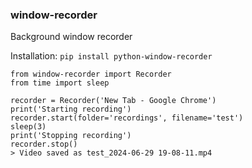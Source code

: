 ### window-recorder
Background window recorder

Installation:
`pip install python-window-recorder`

```
from window-recorder import Recorder
from time import sleep

recorder = Recorder('New Tab - Google Chrome')
print('Starting recording')
recorder.start(folder='recordings', filename='test')
sleep(3)
print('Stopping recording')
recorder.stop()
> Video saved as test_2024-06-29 19-08-11.mp4
```